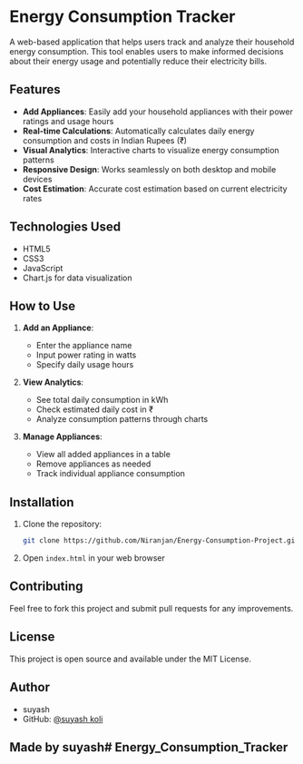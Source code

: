 # Energy Consumption Tracker

A web-based application that helps users track and analyze their household energy consumption. This tool enables users to make informed decisions about their energy usage and potentially reduce their electricity bills.

## Features

- **Add Appliances**: Easily add your household appliances with their power ratings and usage hours
- **Real-time Calculations**: Automatically calculates daily energy consumption and costs in Indian Rupees (₹)
- **Visual Analytics**: Interactive charts to visualize energy consumption patterns
- **Responsive Design**: Works seamlessly on both desktop and mobile devices
- **Cost Estimation**: Accurate cost estimation based on current electricity rates

## Technologies Used

- HTML5
- CSS3
- JavaScript
- Chart.js for data visualization

## How to Use

1. **Add an Appliance**:
   - Enter the appliance name
   - Input power rating in watts
   - Specify daily usage hours

2. **View Analytics**:
   - See total daily consumption in kWh
   - Check estimated daily cost in ₹
   - Analyze consumption patterns through charts

3. **Manage Appliances**:
   - View all added appliances in a table
   - Remove appliances as needed
   - Track individual appliance consumption

## Installation

1. Clone the repository:
   ```bash
   git clone https://github.com/Niranjan/Energy-Consumption-Project.git
   ```
2. Open `index.html` in your web browser

## Contributing

Feel free to fork this project and submit pull requests for any improvements.

## License

This project is open source and available under the MIT License.

## Author

- suyash 
- GitHub: [@suyash koli](https://github.com/suyash_koli )

## Made by suyash# Energy_Consumption_Tracker

